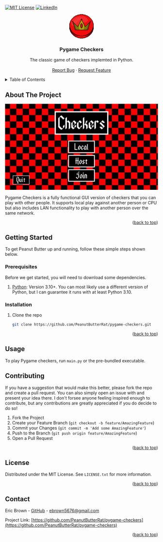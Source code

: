 <a name="readme-top"></a>


[![MIT License][license-shield]][license-url]
[![LinkedIn][linkedin-shield]][linkedin-url]


<div align="center">
  <a href="https://github.com/PeanutButterRat/pygame-checkers">
    <img src="assets/images/red_king.png" alt="Logo" height="80">
  </a>
  <h3 align="center">Pygame Checkers</h3>
  <p align="center">
    The classic game of checkers implemted in Python.
    <br />
    <br />
    <a href="https://github.com/PeanutButterRat/pygame-checkers/issues">Report Bug</a>
    ·
    <a href="https://github.com/PeanutButterRat/pygame-checkers/issues">Request Feature</a>
  </p>
</div>



<!-- TABLE OF CONTENTS -->
<details>
  <summary>Table of Contents</summary>
  <ol>
    <li>
      <a href="#about-the-project">About The Project</a>
    </li>
    <li>
      <a href="#getting-started">Getting Started</a>
      <ul>
        <li><a href="#prerequisites">Prerequisites</a></li>
        <li><a href="#installation">Installation</a></li>
      </ul>
    </li>
    <li><a href="#usage">Usage</a></li>
    <li><a href="#contributing">Contributing</a></li>
    <li><a href="#license">License</a></li>
    <li><a href="#contact">Contact</a></li>
  </ol>
</details>


<!-- ABOUT THE PROJECT -->
## About The Project

![Main Menu](/assets/readme/main-menu.jpg)

Pygame Checkers is a fully functional GUI version of checkers that you can play with other people. It supports local play against another person or CPU but also includes LAN functionality to play with another person over the same network.


<p align="right">(<a href="#readme-top">back to top</a>)</p>

<!-- GETTING STARTED -->
## Getting Started

To get Peanut Butter up and running, follow these simple steps shown below.

### Prerequisites

Before we get started, you will need to download some dependencies.
1. [Python](https://www.python.org/): Version 3.10+. You can most likely use a different version of Python, but I can guarantee it runs with at least Python 3.10.

### Installation

1. Clone the repo
   ```sh
   git clone https://github.com/PeanutButterRat/pygame-checkers.git
   ```

<p align="right">(<a href="#readme-top">back to top</a>)</p>


<!-- USAGE EXAMPLES -->
## Usage

To play Pygame checkers, run `main.py` or the pre-bundled executable.


<!-- CONTRIBUTING -->
## Contributing

If you have a suggestion that would make this better, please fork the repo and create a pull request. You can also simply open an issue with and present your idea there. I don't forsee anyone feeling inspired enough to contribute, but any contributions are greatly appreciated if you do decide to do so!

1. Fork the Project
2. Create your Feature Branch (`git checkout -b feature/AmazingFeature`)
3. Commit your Changes (`git commit -m 'Add some AmazingFeature'`)
4. Push to the Branch (`git push origin feature/AmazingFeature`)
5. Open a Pull Request

<p align="right">(<a href="#readme-top">back to top</a>)</p>


<!-- LICENSE -->
## License

Distributed under the MIT License. See `LICENSE.txt` for more information.

<p align="right">(<a href="#readme-top">back to top</a>)</p>


<!-- CONTACT -->
## Contact

Eric Brown - [GitHub](https://github.com/PeanutButterRat) - ebrown5676@gmail.com

Project Link: [https://github.com/PeanutButterRat/pygame-checkers](https://github.com/PeanutButterRat/pygame-checkers)

<p align="right">(<a href="#readme-top">back to top</a>)</p>


[license-shield]: https://img.shields.io/github/license/othneildrew/Best-README-Template.svg?style=for-the-badge
[license-url]: https://github.com/PeanutButterRat/pygame-checkers/LICENSE
[linkedin-shield]: https://img.shields.io/badge/-LinkedIn-black.svg?style=for-the-badge&logo=linkedin&colorB=555
[linkedin-url]: https://www.linkedin.com/in/eric-brown-b0a258202/
